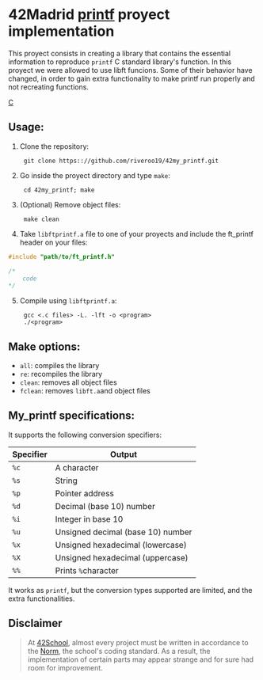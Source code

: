 # 42Madrid [**printf**](subjects/printf_subject_en.pdf) proyect implementation
This proyect consists in creating a library that contains the essential information to reproduce `printf` C standard library's function. In this proyect we were allowed to use libft funcions. Some of their behavior have changed, in order to gain extra functionality to make printf run properly and not recreating functions.

[C](https://img.shields.io/badge/C-a?style=for-the-badge&logo=C&color=grey)

## Usage:

1. Clone the repository:

		git clone https:://github.com/riveroo19/42my_printf.git

2. Go inside the proyect directory and type `make`:

		cd 42my_printf; make

3. (Optional) Remove object files:

		make clean

4. Take `libftprintf.a` file to one of your proyects and include the ft_printf header on your files:

```C
#include "path/to/ft_printf.h"

/*
	code
*/
```
5. Compile using `libftprintf.a`:

		gcc <.c files> -L. -lft -o <program>
		./<program>

## Make options:

- `all`: compiles the library
- `re`: recompiles the library
- `clean`: removes all object files
- `fclean`: removes `libft.a`and object files

## My_printf specifications:

It supports the following conversion specifiers:

|Specifier|Output|
|---|---|
|`%c`|A character|
|`%s`|String|
|`%p`|Pointer address|
|`%d`|Decimal (base 10) number|
|`%i`|Integer in base 10|
|`%u`|Unsigned decimal (base 10) number|
|`%x`|Unsigned hexadecimal (lowercase)|
|`%X`|Unsigned hexadecimal (uppercase)|
|`%%`|Prints `%`character|

It works as `printf`, but the conversion types supported are limited, and the extra functionalities.

## Disclaimer
> At [42School](https://en.wikipedia.org/wiki/42_(school)), almost every project must be written in accordance to the [Norm](subjects/42norm.pdf), the school's coding standard. As a result, the implementation of certain parts may appear strange and for sure had room for improvement.

